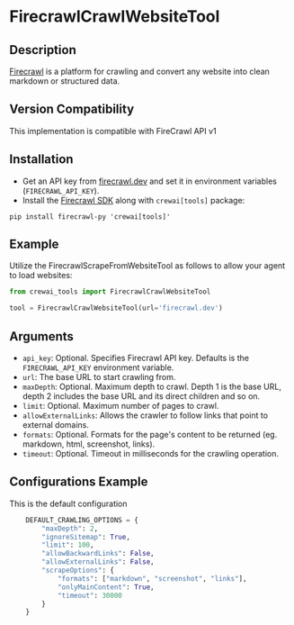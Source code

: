 # FirecrawlCrawlWebsiteTool

## Description

[Firecrawl](https://firecrawl.dev) is a platform for crawling and convert any website into clean markdown or structured data.

## Version Compatibility

This implementation is compatible with FireCrawl API v1

## Installation

- Get an API key from [firecrawl.dev](https://firecrawl.dev) and set it in environment variables (`FIRECRAWL_API_KEY`).
- Install the [Firecrawl SDK](https://github.com/mendableai/firecrawl) along with `crewai[tools]` package:

```
pip install firecrawl-py 'crewai[tools]'
```

## Example

Utilize the FirecrawlScrapeFromWebsiteTool as follows to allow your agent to load websites:

```python
from crewai_tools import FirecrawlCrawlWebsiteTool

tool = FirecrawlCrawlWebsiteTool(url='firecrawl.dev')
```

## Arguments

- `api_key`: Optional. Specifies Firecrawl API key. Defaults is the `FIRECRAWL_API_KEY` environment variable.
- `url`: The base URL to start crawling from.
- `maxDepth`: Optional. Maximum depth to crawl. Depth 1 is the base URL, depth 2 includes the base URL and its direct children and so on.  
- `limit`: Optional. Maximum number of pages to crawl.  
- `allowExternalLinks`: Allows the crawler to follow links that point to external domains.  
- `formats`: Optional. Formats for the page's content to be returned (eg. markdown, html, screenshot, links).  
- `timeout`: Optional. Timeout in milliseconds for the crawling operation.  

## Configurations Example

This is the default configuration

```python
    DEFAULT_CRAWLING_OPTIONS = {
        "maxDepth": 2,
        "ignoreSitemap": True,
        "limit": 100,
        "allowBackwardLinks": False, 
        "allowExternalLinks": False,
        "scrapeOptions": {
            "formats": ["markdown", "screenshot", "links"],
            "onlyMainContent": True,
            "timeout": 30000
        }
    }
```
